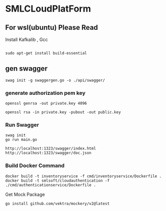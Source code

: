 
# SMLCLoudPlatForm

## For wsl(ubuntu) Please Read

Install Kafkalib , Gcc
```

sudo apt-get install build-essential

```


## gen swagger

```
swag init -g swaggergen.go -o ./api/swagger/

```

### generate authorization pem key

```
openssl genrsa -out private.key 4096
```

```
openssl rsa -in private.key -pubout -out public.key
```

### Run Swagger 
```
swag init
go run main.go
```

```
http://localhost:1323/swagger/index.html
http://localhost:1323/swagger/doc.json

```

### Build Docker Command
```
docker build -t inventoryservice -f cmd/inventoryservice/Dockerfile .
docker build -t smlsoft/cloudauthentication -f ./cmd/authenticationservice/Dockerfile .
```

Get Mock Package
```
go install github.com/vektra/mockery/v2@latest
```
